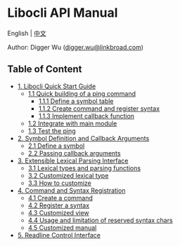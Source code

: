 # Libocli API Manual

English | [中文](README.zh_CN.md)
<br>

Author: Digger Wu (digger.wu@linkbroad.com)

## Table of Content
- [1. Libocli Quick Start Guide](Quick%20Start%20Guide.md)
   - [1.1 Quick building of a ping command](Quick%20Start%20Guide.md#11-Quick-building-of-a-ping-command)
       - [1.1.1 Define a symbol table](Quick%20Start%20Guide.md#111-Define-a-symbol-table)
       - [1.1.2 Create command and register syntax](Quick%20Start%20Guide.md#112-Create-command-and-register-syntax)
       - [1.1.3 Implement callback function](Quick%20Start%20Guide.md#113-Implement-callback-function)
   - [1.2 Integrate with main module](Quick%20Start%20Guide.md#12-Integrate-with-main-module)
   - [1.3 Test the ping](Quick%20Start%20Guide.md#13-Test-the-ping)
- [2. Symbol Definition and Callback Arguments](Symbol%20Definition.md)
   - [2.1 Define a symbol](Symbol%20Definition.md#21-Define-a-symbol)
   - [2.2 Passing callback arguments](Symbol%20Definition.md#22-Passing-callback-arguments)
- [3. Extensible Lexical Parsing Interface](Lexical%20Parsing.md)
   - [3.1 Lexical types and parsing functions](Lexical%20Parsing.md#31-Lexical-types-and-parsing-functions)
   - [3.2 Customized lexical type](Lexical%20Parsing.md#32-Customized-lexical-type)
   - [3.3 How to customize](Lexical%20Parsing.md#33-How-to-customize)
- [4. Command and Syntax Registration](Syntax%20Registration.md)
   - [4.1 Create a command](Syntax%20Registration.md#41-Create-a-command)
   - [4.2 Register a syntax](Syntax%20Registration.md#42-Register-a-syntax)
   - [4.3 Customized view](Syntax%20Registration.md#43-Customized-view)
   - [4.4 Usage and limitation of reserved syntax chars](Syntax%20Registration.md#44-Usage-and-limitation-of-reserved-syntax-chars)
   - [4.5 Customized manual](Syntax%20Registration.md#45-Customized-manual)
- [5. Readline Control Interface](Wrapped%20Readline.md)
